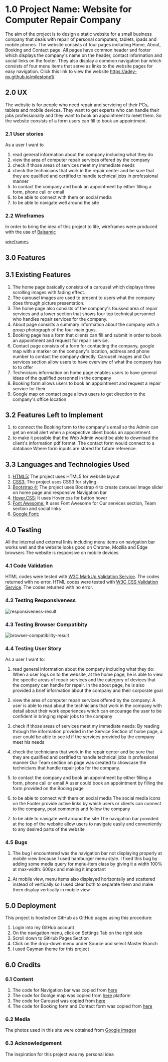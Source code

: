 # 1.0 Project Name: Website for Computer Repair Company
The aim of the project is to design a static website for a small business company that deals with repair of personal computers, 
tablets, ipads and mobile phones. The website consists of four pages including Home, About, Booking and Contact page. All pages 
have common header and footer which displays the company's name on the header, contact information and social links on the footer.
They also display a common navigation bar which consists of four menu items that serve as links to the website pages for easy navigation.
Click this link to view the website https://adey-px.github.io/milestone1/

## 2.0 UX
The website is for people who need repair and servicing of their PCs, tablets and mobile devices. They want to get experts who can handle their 
jobs professionally and they want to book an appointment to meet them. So the website consists of a form users can fill to book an appointment.

### 2.1 User stories
As a user I want to 
1. read general information about the company including what they do
2. view the area of computer repair services offered by the company
3. check if those areas of services meet my immediate needs
4. check the technicians that work in the repair center and be sure that they are 
   qualified and certified to handle technical jobs in professional manner
5. to contact the company and book an appointment by either filling a form, phone call or email
6. to be able to connect with them on social media
7. to be able to navigate well around the site 

### 2.2 Wireframes
In order to bring the idea of this project to life, wireframes were produced with the use of <a href="https://www.balsamiq.com/">Balsamic</a>

[wireframes](https://github.com/adey-px/milestone1/blob/e061354285a5973b41a6080cd8578a925101edf9/wireframes)

## 3.0 Features
## 3.1 Existing Features
1. The home page basically consists of a carousel which displays three scrolling images with fading effect. 
2. The carousel images are used to present to users what the company does through picture presentation. 
3. The home page also consists of the company's foussed area of repair services and a lower section that shows four top technical personnel who handles repair services for the company.
4. About page consists a summary information about the company with a group photograph of the four main guys. 
5. Booking page has a form that clients can fill and submit in order to book an appointment and request for repair service. 
6. Contact page consists of a form for contacting the company, google map with a marker on the company's location, address and phone number to contact the company directly.
Carousel images and Our services section allow users to have overview of what the company has to to offer
7. Technicians information on home page enables users to have general ideas of the qualified personnel in the company
8. Booking form allows users to book an appointment and request a repair service for their 
9. Google map on contact page allows users to get direction to the company's office location

## 3.2 Features Left to Implement
1. to connect the Booking form to the company's email so the Admin can get an email alert when a prospective client books 
an appointment. 
2. to make it possible that the Web Admin would be able to download the client's information pdf format. The contact form would connect to a database Where form inputs
are stored for future reference.

## 3.3 Languages and Technologies Used
1. <a href="https://en.wikipedia.org/wiki/HTML">HTML5:</a>
   The project uses HTML5 for website layout 
2. <a href="https://en.wikipedia.org/wiki/CSS">CSS3:</a>
   The project uses CSS3 for styling
3. <a href="https://getbootstrap.com/">Bootstrap 4:</a> 
   The project uses Boostrap 4 to create carousel image slider on home page and responsive Navigation bar 
4. <a href="https://ianlunn.github.io/Hover/">Hover.CSS:</a>
   It uses Hover.css for button hover
5. <a href="https://fontawesome.com/">Font Awesome:</a> 
   It uses Font Awesome for Our services section, Team section and social links
6. <a href="https://fonts.google.com/">Google Font:</a> 

## 4.0  Testing
All the internal and external links including menu items on navigation bar works well and the website looks good on Chrome, Mozilla and Edge browsers
The website is responsive on mobile devices 

### 4.1 Code Validation
HTML codes were tested with <a href="https://validator.w3.org/#validate_by_input" target="_blank">W3C MarkUp Validation Service</a>. The codes returned with no error.
HTML codes were tested with <a href="https://jigsaw.w3.org/css-validator/" target="_blank">W3C CSS Validation Service</a>. The codes returned with no error.

### 4.2 Testing Responsiveness 
<img src="readm-images/testing-responsiveness.png" alt="responsiveness-result">

### 4.3 Testing Browser Compatibity
<img src="readm-images/testing-browser-compatibility.png" alt="browser-compatibility-result"> 

### 4.4 Testing User Story 
As a user I want to: 
1. read general information about the company including what they do: 
When a user logs on to the website, at the home page, he is able to view the specific areas of repair services and the category of devices that the company can handle for repair. In the about page, he is also provided a brief information about the company and their corporate goal

2. view the area of computer repair services offered by the company:
A user is able to read about the technicians that work in the company with detail about their work experiences which can encourage the user to be confident in bringing repair jobs to the company

3. check if those areas of services meet my immediate needs:
By reading through the information provided in the Service Section of home page, a user could be able to see id if the services provided by the company meet his needs

4. check the technicians that work in the repair center and be sure that they are qualified and certified to handle technical jobs in professional manner
Our Team section on page was created to showcase the technicians that handle repair jobs for the company.  

5. to contact the company and book an appointment by either filling a form, phone call or email
A user could book an appointment by filling the form provided on the Booing page

6. to be able to connect with them on social media
The social media icons on the Footer provide active links by which users or clients can connect to the company, post comments and follow the company

7. to be able to navigate well around the site 
The navigation bar provided at the top of the website allow users to navigate easily and conveniently to any desired parts of the website

### 4.5 Bugs
1.	The bug I encountered was the navigation bar not displaying properly at mobile view 
because I used hamburger menu style. I fixed this bug by adding some media query for menu-item class by giving it a width 100% at
 max-width: 600px and making it important

2.	At mobile view, menu items also displayed horizontally and scattered instead of vertically so I 
used clear both to separate them and make them display vertically in mobile view

## 5.0 Deployment
This project is hosted on GitHub as GitHub pages using this procedure:

1.	Login into my GitHub account
2.	On the navigation menu, click on Settings Tab on the right side
3.	Scroll down to GitHub Pages Section
4.	Click on the drop-down menu under Source and select Master Branch
5.	I used Cayman theme for this project

## 6.0 Credits
### 6.1 Content
1. The code for Navigation bar was copied from  <a href="https://getbootstrap.com/docs/4.5/components/navbar/">here</a> 
2. The code for Goolge map was copied from  <a href="https://developers.google.com/maps/documentation/javascript/adding-a-google-map">here</a> platform 
3. The code for Carousel was copied from <a href="https://getbootstrap.com/docs/4.5/components/carousel/">here</a>  
4. The code for Booking form and Contact form was copied from <a href="https://getbootstrap.com/docs/4.5/components/forms/">here</a>  

### 6.2 Media
The photos used in this site were obtained from <a href="images.google.com">Google images</a>

### 6.3 Acknowledgement
The inspiration for this project was my personal idea
